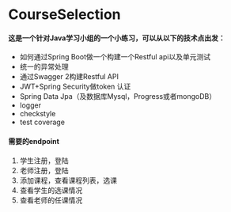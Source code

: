 # CourseSelection

#### 这是一个针对Java学习小组的一个小练习，可以从以下的技术点出发：
- 如何通过Spring Boot做一个构建一个Restful api以及单元测试
- 统一的异常处理
- 通过Swagger 2构建Restful API
- JWT+Spring Security做token 认证
- Spring Data Jpa（及数据库Mysql，Progress或者mongoDB）
- logger
- checkstyle
- test coverage


#### 需要的endpoint
1. 学生注册，登陆
2. 老师注册，登陆
3. 添加课程，查看课程列表，选课
4. 查看学生的选课情况
5. 查看老师的任课情况
